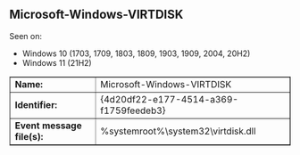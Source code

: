 ## Microsoft-Windows-VIRTDISK

Seen on:
* Windows 10 (1703, 1709, 1803, 1809, 1903, 1909, 2004, 20H2)
* Windows 11 (21H2)

<table border="1" class="docutils">
  <tbody>
    <tr>
      <td><b>Name:</b></td>
      <td>Microsoft-Windows-VIRTDISK</td>
    </tr>
    <tr>
      <td><b>Identifier:</b></td>
      <td>{4d20df22-e177-4514-a369-f1759feedeb3}</td>
    </tr>
    <tr>
      <td><b>Event message file(s):</b></td>
      <td>%systemroot%\system32\virtdisk.dll</td>
    </tr>
  </tbody>
</table>

&nbsp;


